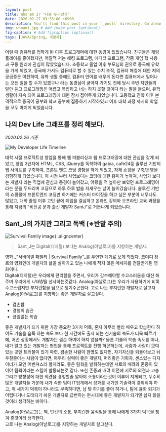 ```yaml
---
layout: post
title: Who am I? "나는 누구인가"
date: 2020-02-27 03:33:00 +0900
description: You’ll find this post in your `_posts` directory. Go ahead and edit it and re-build the site to see your changes. # Add post description (optional)
img: whoami.jpg # Add image post (optional)
fig-caption: # Add figcaption (optional)
tags: [JAVA/Spring, 개발자]
---
```

어릴 때 컴퓨터를 접하게 된 이후 프로그래머에 대한 동경이 있었습니다. 친구들은 게임 플레이를 좋아했지만, 어릴적 저는 해킹 프로그램, 에디터 프로그램, 각종 게임 핵 사용과 구동 원리에 관심이 많았었습니다. 초등학교 졸업 이후 부모님의 권유로 중국에 유학을 가게 되었고, 중국에 가서도 컴퓨터로 할 수 있는 수치 조작, 컴퓨터 해킹에 대한 저의 궁금증은 여전하여, 유학 생활 중에도 컴퓨터 언어를 배우게 된다면 컴퓨터에서 일어나는 모든 일을 할 수가 있겠구나 라는 동경심이 굳어져 가기도 전에 당시 주변 지인들의 말만 듣고 프로그래밍은 어렵고 복잡하고 너는 하지 못할 것이다 라는 말을 들으며, 유학생활이 지속 되어 프로그래밍에 대한 잠시 접어두게 되었습니다. 고등학교 진학 이후  본격적으로 중국어 공부와 학교 공부에 집중하기 시작하였고 이후 대학 과정 까지의 학업을 모두 마치게 되었습니다.  

## 나의 Dev Life 그래프를 정리 해보다.
*2020.02.26 기준*

![My Developer Life Timeline]({{site.baseurl}}/assets/img/blogTimeLine.jpg)

대학 시절 프로젝트성 창업을 통해 웹 퍼블리싱과 웹 프로그래밍에 대한 관심을 갖게 되었고, 창업 3년차에  HTML, CSS, jQuery를 독학하여 gabia, cafe24등 솔루션 기반의 웹 사이트를 구축하여, 프론트 엔드 코딩 경험을 하게 되었고, 자체 쇼핑몰 구축/운영을 경험하게 되었습니다. 이 시점 부터 사업보다는 코딩에 대한 흥미가 높아져, 사업가 보다는 개발자 라는 직업에 관심과 동경이 늘어갔고, 어렸을 적 높아만 보였던 프로그래밍이라는 문을 두드리며 코딩으로 하루 하루 밤을 지새우는 날이 늘어갔습니다. 솔루션 기반의 쇼핑몰에 프론트엔드 코딩만 하기에는 커스터 마이징을 하고 싶은 부분이 너무나도 많았고, 대학 졸업 이후 고민 끝에 폐업을 결심하고 온라인 강의와 오프라인 교육 과정을 통해 지금의 "비전공 문과 출신 개발자 SantJ"로 거듭나게 되었습니다.

## Sant_J의 가치관 그리고 독백 (※반말 주의)

![Survival Family image]({{site.baseurl}}/assets/img/movieCut.jpg){:.aligncenter}

>Sant_J는 Digital(디지털) 보다는  Analog(아날로그)를 지향하는 개발자.

영화 _"서바이벌 패밀리 | Survival Family"_를 우연한 계기로 보게 되었다. 코미디 장르의 영화인데 개발자의 삶을 살아가고 있는 나에게 적지 않은 메세지를 전달받게된 영화이다.  
Digital(디지털)은 우리에게 편리함을 주면서, 우리가 감수해야할 수고스러움을 대신 해주며 우리에게 *나태함*을 선사하는것같다. Analog(아날로그)는 우리가 사용하기에 비록 수고스럽지만 부지런함을 덤으로 챙겨주곤한다. 고로 나는 부지런한 개발자로 살고자 Analog(아날로그)를 지향하는 좋은 개발자로 살고싶다.

* 겸손함
* 경청의 습관
* 끊임없는 학습

좋은 개발자가 되기 위한 가장 중요한 3가지 덕목, 혼자 아무리 빨리 배우고 학습한다 하여도 기술을 습득 하는 속도 보다 현 시간에도 출시 되는 신기술의 속도가 더욱 빠르기에, 어떤 상황에서도 개발자는 겸손 하여야 하지 않을까? 물론 기술의 학습 속도를 떠나, 내가 알고 있는 개발자는 협업을 통해 프로젝트를 진행 하곤하는데, 사람과 사람이 모여있는 곳엔 트러블이 있기 마련, 겸손한 사람이 한명도 없다면, 자기자신을 되돌아보고 뉘우칠줄아는 사람이 없다면, 아무리 실력이 좋은 개발자, 머리좋은 기획자, 센스있는 디자이너가 모인 어벤져스라 할지라도, 좋은 팀웍을 발휘하는데엔 서로의 배려와 존중이 있어야  팀웍이라는 스킬이 발동되는것 같다. 또한 존중과 배려 이전에 서로의 의견과 고충 그리고 방향성에 대한 의견을 경청할줄 알아야 소통이라는것이 이루어 지게되고, 무수히 많은 개발자들 가운데 내가 속한 팀이 IT업계에서 성과를 내기엔 기술력이 갖춰줘야 하고, 위 세가지 덕목이 하나라도 부족하다면, 남 탓 하기를 좋아 하거나, 팀에 융화 되기가 어렵다거나 도태되기 쉬운 개발자로 급변하는 현시대에 좋은 개발자가 되기엔 쉽지 않을것이라 생각하는 바이다.  
  
Analog(아날로그)는 책, 인간의 소통, 부지런한 움직임을 통해 나에게 3가지 덕목을 챙겨 줄것이라 생각한다.  
고로 나는 Analog(아날로그)를 지향하는 개발자로 살고싶다.